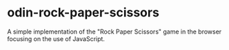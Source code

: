 # odin-rock-paper-scissors
A simple implementation of the "Rock Paper Scissors" game in the browser focusing on the use of JavaScript.

